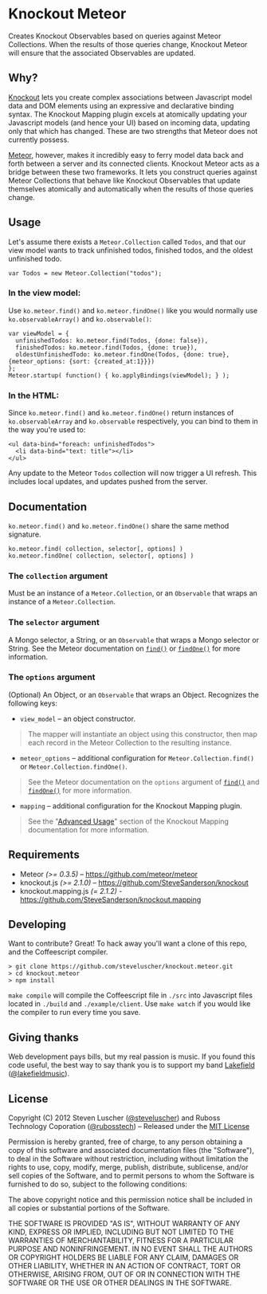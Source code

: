 # Knockout Meteor #

Creates Knockout Observables based on queries against Meteor Collections. When the results of those queries change, Knockout Meteor will ensure that the associated Observables are updated.

## Why? ##

[Knockout](http://knockoutjs.com) lets you create complex associations between Javascript model data and DOM elements using an expressive and declarative binding syntax. The Knockout Mapping plugin excels at atomically updating your Javascript models (and hence your UI) based on incoming data, updating only that which has changed. These are two strengths that Meteor does not currently possess.

[Meteor](http://meteor.com), however, makes it incredibly easy to ferry model data back and forth between a server and its connected clients. Knockout Meteor acts as a bridge between these two frameworks. It lets you construct queries against Meteor Collections that behave like Knockout Observables that update themselves atomically and automatically when the results of those queries change.

## Usage ##

Let's assume there exists a `Meteor.Collection` called `Todos`, and that our view model wants to track unfinished todos, finished todos, and the oldest unfinished todo.

    var Todos = new Meteor.Collection("todos");

### In the view model: ###

Use `ko.meteor.find()` and `ko.meteor.findOne()` like you would normally use `ko.observableArray()` and `ko.observable()`:

    var viewModel = {
      unfinishedTodos: ko.meteor.find(Todos, {done: false}),
      finishedTodos: ko.meteor.find(Todos, {done: true}),
      oldestUnfinishedTodo: ko.meteor.findOne(Todos, {done: true}, {meteor_options: {sort: {created_at:1}}})
    };
    Meteor.startup( function() { ko.applyBindings(viewModel); } );

### In the HTML: ###

Since `ko.meteor.find()` and `ko.meteor.findOne()` return instances of `ko.observableArray` and `ko.observable` respectively, you can bind to them in the way you're used to:

    <ul data-bind="foreach: unfinishedTodos">
      <li data-bind="text: title"></li>
    </ul>

Any update to the Meteor `Todos` collection will now trigger a UI refresh. This includes local updates, and updates pushed from the server.

## Documentation ##

`ko.meteor.find()` and `ko.meteor.findOne()` share the same method signature.

    ko.meteor.find( collection, selector[, options] )
    ko.meteor.findOne( collection, selector[, options] )

### The `collection` argument ###

Must be an instance of a `Meteor.Collection`, or an `Observable` that wraps an instance of a `Meteor.Collection`.

### The `selector` argument ###

A Mongo selector, a String, or an `Observable` that wraps a Mongo selector or String. See the Meteor documentation on [`find()`](http://docs.meteor.com/#find) or [`findOne()`](http://docs.meteor.com/#findone) for more information.

### The `options` argument ###

(Optional) An Object, or an `Observable` that wraps an Object. Recognizes the following keys:

* `view_model` – an object constructor.

> The mapper will instantiate an object using this constructor, then map each record in the Meteor Collection to the resulting instance.

* `meteor_options` – additional configuration for `Meteor.Collection.find()` or `Meteor.Collection.findOne()`.

> See the Meteor documentation on the `options` argument of [`find()`](http://docs.meteor.com/#find) and [`findOne()`](http://docs.meteor.com/#findone) for more information.
 
* `mapping` – additional configuration for the Knockout Mapping plugin.

> See the "[Advanced Usage](http://knockoutjs.com/documentation/plugins-mapping.html#advanced_usage)" section of the Knockout Mapping documentation for more information.

## Requirements ##

* Meteor *(>= 0.3.5)* – https://github.com/meteor/meteor
* knockout.js *(>= 2.1.0)* – https://github.com/SteveSanderson/knockout
* knockout.mapping.js *(= 2.1.2)* - https://github.com/SteveSanderson/knockout.mapping

## Developing ##

Want to contribute? Great! To hack away you'll want a clone of this repo, and the Coffeescript compiler.

    > git clone https://github.com/steveluscher/knockout.meteor.git
    > cd knockout.meteor
    > npm install

`make compile` will compile the Coffeescript file in `./src` into Javascript files located in `./build` and `./example/client`. Use `make watch` if you would like the compiler to run every time you save.

## Giving thanks ##

Web development pays bills, but my real passion is music. If you found this code useful, the best way to say thank you is to support my band [Lakefield](http://lakefieldmusic.com) ([@lakefieldmusic](http://twitter.com/lakefieldmusic)).

## License ##

Copyright (C) 2012 Steven Luscher ([@steveluscher](http://twitter.com/steveluscher)) and Ruboss Technology Coporation ([@rubosstech](http://twitter.com/rubosstech)) – Released under the [MIT License](http://www.opensource.org/licenses/mit-license.php)

Permission is hereby granted, free of charge, to any person obtaining a copy of this software and associated documentation files (the "Software"), to deal in the Software without restriction, including without limitation the rights to use, copy, modify, merge, publish, distribute, sublicense, and/or sell copies of the Software, and to permit persons to whom the Software is furnished to do so, subject to the following conditions:

The above copyright notice and this permission notice shall be included in all copies or substantial portions of the Software.

THE SOFTWARE IS PROVIDED "AS IS", WITHOUT WARRANTY OF ANY KIND, EXPRESS OR IMPLIED, INCLUDING BUT NOT LIMITED TO THE WARRANTIES OF MERCHANTABILITY, FITNESS FOR A PARTICULAR PURPOSE AND NONINFRINGEMENT. IN NO EVENT SHALL THE AUTHORS OR COPYRIGHT HOLDERS BE LIABLE FOR ANY CLAIM, DAMAGES OR OTHER LIABILITY, WHETHER IN AN ACTION OF CONTRACT, TORT OR OTHERWISE, ARISING FROM, OUT OF OR IN CONNECTION WITH THE SOFTWARE OR THE USE OR OTHER DEALINGS IN THE SOFTWARE.
